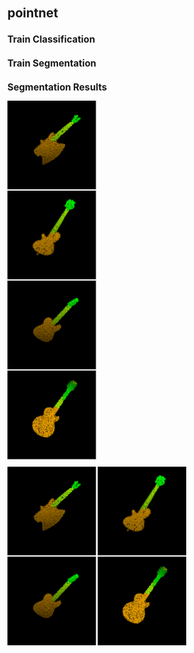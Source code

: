 # pointnet
## Train Classification
## Train Segmentation
## Segmentation Results  
<img src="test_seg_imgs/guitar1.png" width="200" height="200"/><br/><img src="test_seg_imgs/guitar2.png" width="200" height="200"/><br/><img src="test_seg_imgs/guitar3.png" width="200" height="200"/><br/><img src="test_seg_imgs/guitar4.png" width="200" height="200"/><br/>
<p float="left">
  <img src="test_seg_imgs/guitar1.png" width="200" height="200"/>
  <img src="test_seg_imgs/guitar2.png" width="200" height="200"/>
  <img src="test_seg_imgs/guitar3.png" width="200" height="200"/>
  <img src="test_seg_imgs/guitar4.png" width="200" height="200"/>
</p>


